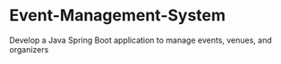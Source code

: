 # Event-Management-System
Develop a Java Spring Boot application to manage events, venues, and organizers
